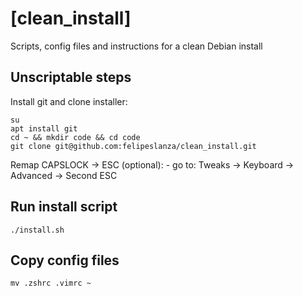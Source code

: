 # [clean_install]

Scripts, config files and instructions for a clean Debian install

## Unscriptable steps

Install git and clone installer:
````shell
su
apt install git
cd ~ && mkdir code && cd code
git clone git@github.com:felipeslanza/clean_install.git
````

Remap CAPSLOCK -> ESC (optional):
	- go to: Tweaks -> Keyboard -> Advanced -> Second ESC


## Run install script

````shell
./install.sh
````

## Copy config files
````shell
mv .zshrc .vimrc ~
````









